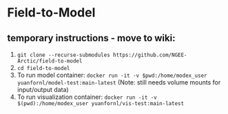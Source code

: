 # Field-to-Model

## temporary instructions - move to wiki:
1) `git clone --recurse-submodules https://github.com/NGEE-Arctic/field-to-model`
2) `cd field-to-model`
3) To run model container: `docker run -it -v $pwd:/home/modex_user yuanfornl/model-test:main-latest`
(Note: still needs volume mounts for input/output data)
4) To run visualization container: `docker run -it -v $(pwd):/home/modex_user yuanfornl/vis-test:main-latest`
